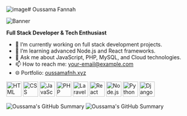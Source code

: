 ![image](https://github.com/user-attachments/assets/025582bc-a5ba-47a1-80c4-b15af4adbb10)# Oussama Fannah

![Banner](https://res.cloudinary.com/dq7kjds8s/image/upload/v1727835161/kf2wzb2z1rmu0rabmdiq.gif)


**Full Stack Developer & Tech Enthusiast**

- 🔭 I’m currently working on full stack development projects.
- 🌱 I’m learning advanced Node.js and React frameworks.
- 💬 Ask me about JavaScript, PHP, MySQL, and Cloud technologies.
- 📫 How to reach me: [your-email@example.com](mailto:your-email@example.com)
- 🌐 Portfolio: [oussamafnh.xyz](https://www.oussamafnh.xyz)



<img src="https://img.icons8.com/color/48/000000/html-5.png" alt="HTML" width="40" height="40"/>
<img src="https://img.icons8.com/color/48/000000/css3.png" alt="CSS" width="40" height="40"/>
<img src="https://img.icons8.com/color/48/000000/javascript.png" alt="JavaScript" width="40" height="40"/>
<img src="https://img.icons8.com/officel/48/000000/php-logo.png" alt="PHP" width="40" height="40"/>
<img src="https://img.icons8.com/?size=100&id=Z-e7GFgHGFVM&format=png&color=000000" alt="Laravel" width="40" height="40"/>
<img src="https://img.icons8.com/plasticine/100/000000/react.png" alt="React" width="40" height="40"/>
<img src="https://img.icons8.com/color/48/000000/nodejs.png" alt="Node.js" width="40" height="40"/>
<img src="https://img.icons8.com/color/48/000000/python.png" alt="Python" width="40" height="40"/>
<img src="https://img.icons8.com/ios-filled/50/000000/django.png" alt="Django" width="40" height="40"/>




![Oussama's GitHub Summary](http://github-profile-summary-cards.vercel.app/api/cards/profile-details?username=oussamafnh&theme=github_dark)
![Oussama's GitHub Summary](http://github-profile-summary-cards.vercel.app/api/cards/repos-per-language?username=oussamafnh&theme=github_dark)


